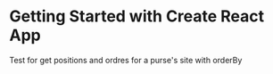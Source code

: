 # Getting Started with Create React App

Test for get positions and ordres for a purse's site with orderBy
